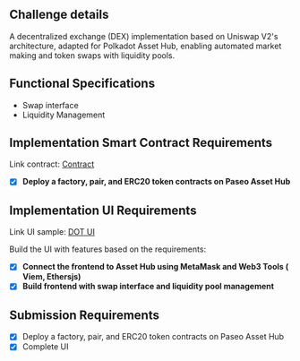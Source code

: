 ## Challenge details

A decentralized exchange (DEX) implementation based on Uniswap V2's architecture, adapted for Polkadot Asset Hub, enabling automated market making and token swaps with liquidity pools.

## Functional Specifications

- Swap interface
- Liquidity Management

## Implementation Smart Contract Requirements

Link contract: [Contract](./contracts)

- [x] **Deploy a factory, pair, and ERC20 token contracts on Paseo Asset Hub**

## Implementation UI Requirements

Link UI sample: [DOT UI](./frontend)

Build the UI with features based on the requirements:

- [x] **Connect the frontend to Asset Hub using MetaMask and Web3 Tools ( Viem, Ethersjs)**
- [x] **Build frontend with swap interface and liquidity pool management**

## Submission Requirements

- [x] Deploy a factory, pair, and ERC20 token contracts on Paseo Asset Hub
- [x] Complete UI
